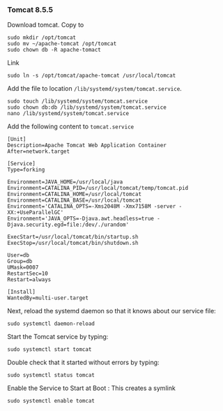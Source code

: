 ### Tomcat 8.5.5
Download tomcat. Copy to     
    
    sudo mkdir /opt/tomcat
    sudo mv ~/apache-tomcat /opt/tomcat
    sudo chown db -R apache-tomact
    
Link

    sudo ln -s /opt/tomcat/apache-tomcat /usr/local/tomcat
    

Add the file to location `/lib/systemd/system/tomcat.service`.

    sudo touch /lib/systemd/system/tomcat.service
    sudo chown db:db /lib/systemd/system/tomcat.service
    nano /lib/systemd/system/tomcat.service
     
Add the following content to `tomcat.service`     
    
    [Unit]
    Description=Apache Tomcat Web Application Container
    After=network.target
    
    [Service]
    Type=forking
    
    Environment=JAVA_HOME=/usr/local/java
    Environment=CATALINA_PID=/usr/local/tomcat/temp/tomcat.pid
    Environment=CATALINA_HOME=/usr/local/tomcat
    Environment=CATALINA_BASE=/usr/local/tomcat
    Environment='CATALINA_OPTS=-Xms2048M -Xmx7158M -server -XX:+UseParallelGC'
    Environment='JAVA_OPTS=-Djava.awt.headless=true -Djava.security.egd=file:/dev/./urandom'
    
    ExecStart=/usr/local/tomcat/bin/startup.sh
    ExecStop=/usr/local/tomcat/bin/shutdown.sh
    
    User=db
    Group=db
    UMask=0007
    RestartSec=10
    Restart=always
    
    [Install]
    WantedBy=multi-user.target
    
Next, reload the systemd daemon so that it knows about our service file:

    sudo systemctl daemon-reload
Start the Tomcat service by typing:

    sudo systemctl start tomcat
Double check that it started without errors by typing:

    sudo systemctl status tomcat
    
Enable the Service to Start at Boot : This creates a symlink
    
    sudo systemctl enable tomcat

